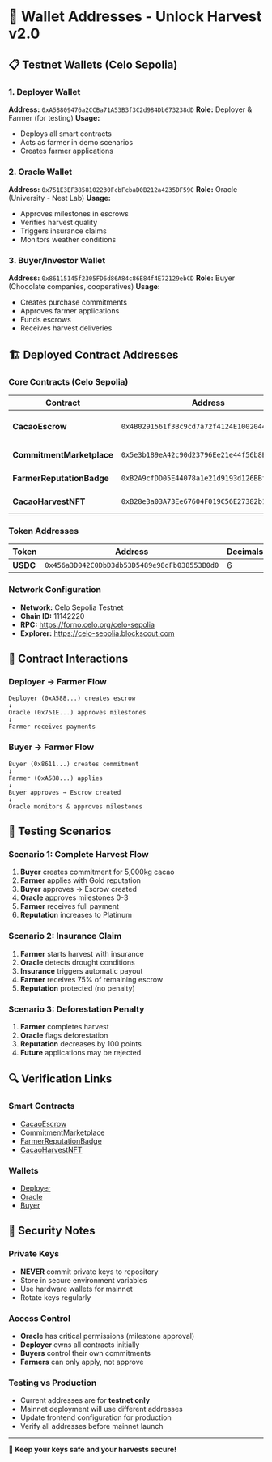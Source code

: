 # 🔑 Wallet Addresses - Unlock Harvest v2.0

## 📋 Testnet Wallets (Celo Sepolia)

### 1. Deployer Wallet
**Address:** `0xA58809476a2CCBa71A53B3f3C2d984Db673238dD`
**Role:** Deployer & Farmer (for testing)
**Usage:** 
- Deploys all smart contracts
- Acts as farmer in demo scenarios
- Creates farmer applications

### 2. Oracle Wallet  
**Address:** `0x751E3EF3858102230FcbFcbaD0B212a4235DF59C`
**Role:** Oracle (University - Nest Lab)
**Usage:**
- Approves milestones in escrows
- Verifies harvest quality
- Triggers insurance claims
- Monitors weather conditions

### 3. Buyer/Investor Wallet
**Address:** `0x86115145f2305FD6d86A84c86E84f4E72129ebCD`
**Role:** Buyer (Chocolate companies, cooperatives)
**Usage:**
- Creates purchase commitments
- Approves farmer applications
- Funds escrows
- Receives harvest deliveries

## 🏗️ Deployed Contract Addresses

### Core Contracts (Celo Sepolia)
| Contract | Address | Status |
|----------|---------|--------|
| **CacaoEscrow** | `0x4B0291561f3Bc9cd7a72f4124E10020444f3a15d` | ✅ **NEW** (Bug Fixed) |
| **CommitmentMarketplace** | `0x5e3b189eA42c90d23796Ee21e44f56b8B219e48a` | ✅ **NEW** (Updated) |
| **FarmerReputationBadge** | `0xB2A9cfDD05E44078a1e21d9193d126BBf3ED501c` | ✅ **ACTIVE** |
| **CacaoHarvestNFT** | `0xB28e3a03A73Ee67604F019C56E27382b133240Bb` | ✅ **ACTIVE** |

### Token Addresses
| Token | Address | Decimals |
|-------|---------|----------|
| **USDC** | `0x456a3D042C0DbD3db53D5489e98dFb038553B0d0` | 6 |

### Network Configuration
- **Network:** Celo Sepolia Testnet
- **Chain ID:** 11142220
- **RPC:** https://forno.celo.org/celo-sepolia
- **Explorer:** https://celo-sepolia.blockscout.com

## 🔄 Contract Interactions

### Deployer → Farmer Flow
```
Deployer (0xA588...) creates escrow
↓
Oracle (0x751E...) approves milestones
↓
Farmer receives payments
```

### Buyer → Farmer Flow
```
Buyer (0x8611...) creates commitment
↓
Farmer (0xA588...) applies
↓
Buyer approves → Escrow created
↓
Oracle monitors & approves milestones
```

## 🧪 Testing Scenarios

### Scenario 1: Complete Harvest Flow
1. **Buyer** creates commitment for 5,000kg cacao
2. **Farmer** applies with Gold reputation
3. **Buyer** approves → Escrow created
4. **Oracle** approves milestones 0-3
5. **Farmer** receives full payment
6. **Reputation** increases to Platinum

### Scenario 2: Insurance Claim
1. **Farmer** starts harvest with insurance
2. **Oracle** detects drought conditions
3. **Insurance** triggers automatic payout
4. **Farmer** receives 75% of remaining escrow
5. **Reputation** protected (no penalty)

### Scenario 3: Deforestation Penalty
1. **Farmer** completes harvest
2. **Oracle** flags deforestation
3. **Reputation** decreases by 100 points
4. **Future** applications may be rejected

## 🔍 Verification Links

### Smart Contracts
- [CacaoEscrow](https://celo-sepolia.blockscout.com/address/0x4B0291561f3Bc9cd7a72f4124E10020444f3a15d)
- [CommitmentMarketplace](https://celo-sepolia.blockscout.com/address/0x5e3b189eA42c90d23796Ee21e44f56b8B219e48a)
- [FarmerReputationBadge](https://celo-sepolia.blockscout.com/address/0xB2A9cfDD05E44078a1e21d9193d126BBf3ED501c)
- [CacaoHarvestNFT](https://celo-sepolia.blockscout.com/address/0xB28e3a03A73Ee67604F019C56E27382b133240Bb)

### Wallets
- [Deployer](https://celo-sepolia.blockscout.com/address/0xA58809476a2CCBa71A53B3f3C2d984Db673238dD)
- [Oracle](https://celo-sepolia.blockscout.com/address/0x751E3EF3858102230FcbFcbaD0B212a4235DF59C)
- [Buyer](https://celo-sepolia.blockscout.com/address/0x86115145f2305FD6d86A84c86E84f4E72129ebCD)

## 🚨 Security Notes

### Private Keys
- **NEVER** commit private keys to repository
- Store in secure environment variables
- Use hardware wallets for mainnet
- Rotate keys regularly

### Access Control
- **Oracle** has critical permissions (milestone approval)
- **Deployer** owns all contracts initially
- **Buyers** control their own commitments
- **Farmers** can only apply, not approve

### Testing vs Production
- Current addresses are for **testnet only**
- Mainnet deployment will use different addresses
- Update frontend configuration for production
- Verify all addresses before mainnet launch

---

**🔐 Keep your keys safe and your harvests secure!**
